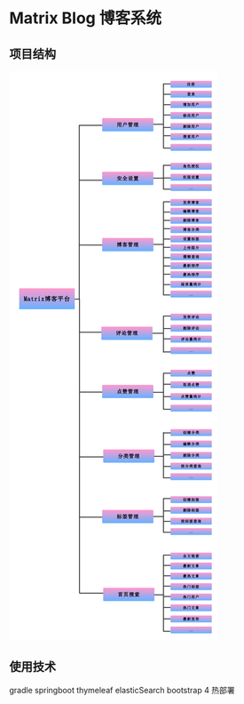 # Matrix Blog 博客系统

## 项目结构
![image](https://github.com/xhyrzldf/Matrix-Blog-platform/blob/master/imagesForReadMe/Blog_platform_function_diagram.png)

## 使用技术
gradle springboot thymeleaf elasticSearch
bootstrap 4 热部署

